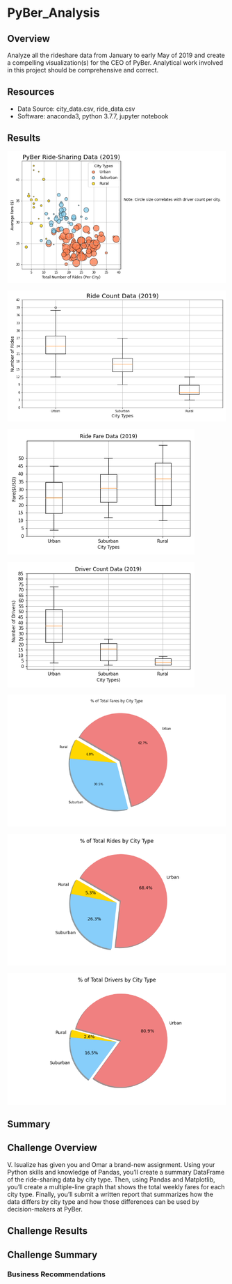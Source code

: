 # PyBer_Analysis

## Overview
Analyze all the rideshare data from January to early May of 2019 and create a compelling visualization(s) for the CEO of PyBer. Analytical work involved in this project should be comprehensive and correct.


## Resources
- Data Source: city_data.csv, ride_data.csv
- Software: anaconda3, python 3.7.7, jupyter notebook


## Results

!["Fig1"](./analysis/Fig1.png "Fig1")

!["Fig2"](./analysis/Fig2.png "Fig2")

!["Fig3"](./analysis/Fig3.png "Fig3")

!["Fig4"](./analysis/Fig4.png "Fig4")

!["Fig5"](./analysis/Fig5.png "Fig5")

!["Fig6"](./analysis/Fig6.png "Fig6")

!["Fig7"](./analysis/Fig7.png "Fig7")


## Summary

## Challenge Overview

V. Isualize has given you and Omar a brand-new assignment. Using your Python skills and knowledge of Pandas, you’ll create a summary DataFrame of the ride-sharing data by city type. Then, using Pandas and Matplotlib, you’ll create a multiple-line graph that shows the total weekly fares for each city type. Finally, you’ll submit a written report that summarizes how the data differs by city type and how those differences can be used by decision-makers at PyBer.

## Challenge Results

## Challenge Summary

### Business Recommendations 
